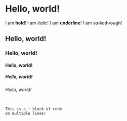 # Hello, world!

I am **bold**!
I am *italic*!
I am __underline__!
I am ~~strikethrough~~!

## Hello, world!
### Hello, world!
#### Hello, world!
##### Hello, world!
###### Hello, world!

```

This is a ! block of code
on multiple lines!

```